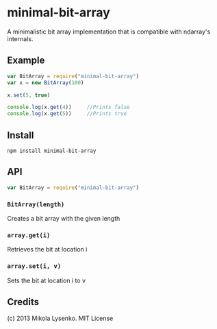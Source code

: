 minimal-bit-array
=================
A minimalistic bit array implementation that is compatible with ndarray's internals.

## Example
```javascript
var BitArray = require("minimal-bit-array")
var x = new BitArray(100)

x.set(5, true)

console.log(x.get(4))     //Prints false
console.log(x.get(5))     //Prints true
```

## Install

    npm install minimal-bit-array
    
## API

```javascript
var BitArray = require("minimal-bit-array")
```

### `BitArray(length)`
Creates a bit array with the given length

### `array.get(i)`
Retrieves the bit at location i

### `array.set(i, v)`
Sets the bit at location i to v

## Credits
(c) 2013 Mikola Lysenko. MIT License

